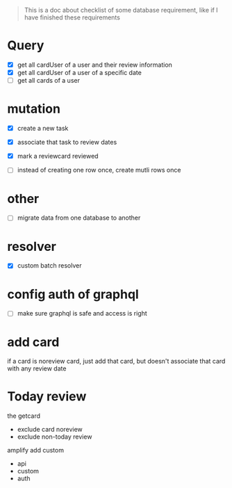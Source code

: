 > This is a doc about checklist of some database requirement, like if I have finished these requirements


# Query

- [x] get all cardUser of a user and their review information
- [x] get all cardUser of a user of a specific date
- [ ] get all cards of a user

# mutation

- [x] create a new task 
- [x] associate that task to review dates
- [x] mark a reviewcard reviewed
- [ ] instead of creating one row once, create mutli rows once


# other

- [ ] migrate data from one database to another

# resolver

- [x] custom batch resolver

# config auth of graphql
- [ ] make sure graphql is safe and access is right

# add card

if a card is noreview card,
just add that card, but doesn't associate that card with any review date

# Today review

the getcard

- exclude card noreview
- exclude non-today review



amplify add custom

- api
- custom
- auth

